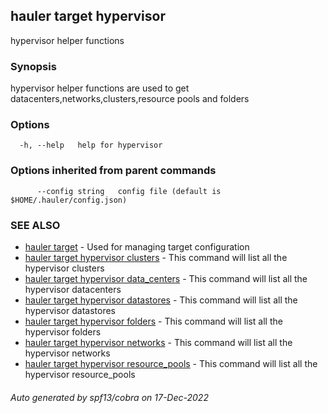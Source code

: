 ## hauler target hypervisor

hypervisor helper functions

### Synopsis


hypervisor helper functions are used to get datacenters,networks,clusters,resource pools and folders
	

### Options

```
  -h, --help   help for hypervisor
```

### Options inherited from parent commands

```
      --config string   config file (default is $HOME/.hauler/config.json)
```

### SEE ALSO

* [hauler target](hauler_target.md)	 - Used for managing target configuration
* [hauler target hypervisor clusters](hauler_target_hypervisor_clusters.md)	 - This command will list all the hypervisor clusters
* [hauler target hypervisor data_centers](hauler_target_hypervisor_data_centers.md)	 - This command will list all the hypervisor datacenters
* [hauler target hypervisor datastores](hauler_target_hypervisor_datastores.md)	 - This command will list all the hypervisor datastores
* [hauler target hypervisor folders](hauler_target_hypervisor_folders.md)	 - This command will list all the hypervisor folders
* [hauler target hypervisor networks](hauler_target_hypervisor_networks.md)	 - This command will list all the hypervisor networks
* [hauler target hypervisor resource_pools](hauler_target_hypervisor_resource_pools.md)	 - This command will list all the hypervisor resource_pools

###### Auto generated by spf13/cobra on 17-Dec-2022

